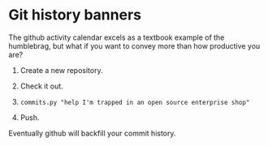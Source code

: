 # Git history banners

The github activity calendar excels as a textbook example of the humblebrag,
but what if you want to convey more than how productive you are?

1. Create a new repository.

2. Check it out.

3. `commits.py "help I'm trapped in an open source enterprise shop"`

4. Push.

Eventually github will backfill your commit history.
